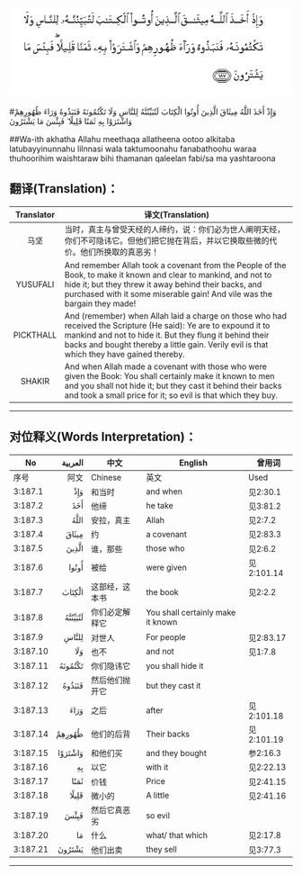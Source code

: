 ![003:187](images/003_187.gif)

#وَإِذْ أَخَذَ اللَّهُ مِيثَاقَ الَّذِينَ أُوتُوا الْكِتَابَ لَتُبَيِّنُنَّهُ لِلنَّاسِ وَلَا تَكْتُمُونَهُ فَنَبَذُوهُ وَرَاءَ ظُهُورِهِمْ وَاشْتَرَوْا بِهِ ثَمَنًا قَلِيلًا ۖ فَبِئْسَ مَا يَشْتَرُونَ 

##Wa-ith akhatha Allahu meethaqa allatheena ootoo alkitaba latubayyinunnahu lilnnasi wala taktumoonahu fanabathoohu waraa thuhoorihim waishtaraw bihi thamanan qaleelan fabi/sa ma yashtaroona 

## 翻译(Translation)：

| Translator | 译文(Translation)                                            |
| :--------: | ------------------------------------------------------------ |
|    马坚    | 当时，真主与曾受天经的人缔约，说：你们必为世人阐明天经，你们不可隐讳它。但他们把它抛在背后，并以它换取些微的代价。他们所换取的真恶劣！ |
|  YUSUFALI  | And remember Allah took a covenant from the People of the Book, to make it known and clear to mankind, and not to hide it; but they threw it away behind their backs, and purchased with it some miserable gain! And vile was the bargain they made! |
| PICKTHALL  | And (remember) when Allah laid a charge on those who had received the Scripture (He said): Ye are to expound it to mankind and not to hide it. But they flung it behind their backs and bought thereby a little gain. Verily evil is that which they have gained thereby. |
|   SHAKIR   | And when Allah made a covenant with those who were given the Book: You shall certainly make it known to men and you shall not hide it; but they cast it behind their backs and took a small price for it; so evil is that which they buy. |

---

## 对位释义(Words Interpretation)：

| No   | العربية | 中文    | English | 曾用词 |
| ---- | ------: | ------- | ------- | ------ |
| 序号 |    阿文 | Chinese | 英文    | Used   |
| 3:187.1  | وَإِذْ     | 和当时        | and when                          | 见2:30.1   |
| 3:187.2  | أَخَذَ     | 他缔           | he take                           | 见3:81.2   |
| 3:187.3  | اللَّهُ    | 安拉，真主     | Allah                             | 见2:7.2 |
| 3:187.4  | مِيثَاقَ   | 约             | a covenant                        | 见2:83.3   |
| 3:187.5  | الَّذِينَ   | 谁，那些       | those who                         | 见2:6.2    |
| 3:187.6  | أُوتُوا   | 被给           | were given                        | 见2:101.14 |
| 3:187.7  | الْكِتَابَ  | 这部经，这本书 | the book                          | 见2:2.2    |
| 3:187.8  | لَتُبَيِّنُنَّهُ | 你们必定解释它 | You shall certainly make it known |            |
| 3:187.9  | لِلنَّاسِ   | 对世人         | For people                        | 见2:83.17  |
| 3:187.10 | وَلَا     | 也不           | and not                           | 见1:7.8    |
| 3:187.11 | تَكْتُمُونَهُ | 你们隐讳它     | you shall hide it                 |            |
| 3:187.12 | فَنَبَذُوهُ  | 然后他们抛开它 | but they cast it                  |            |
| 3:187.13 | وَرَاءَ    | 之后           | after                             | 见2:101.18 |
| 3:187.14 | ظُهُورِهِمْ  | 他们的后背     | Their backs                       | 见2:101.19 |
| 3:187.15 | وَاشْتَرَوْا | 和他们买       | and they bought                   | 参2:16.3   |
| 3:187.16 | بِهِ      | 以它           | with it                           | 见2:22.13  |
| 3:187.17 | ثَمَنًا    | 价钱           | Price                             | 见2:41.15  |
| 3:187.18 | قَلِيلًا   | 微小的         | A little                          | 见2:41.16  |
| 3:187.19 | فَبِئْسَ    | 然后它真恶劣   | so evil                           |            |
| 3:187.20 | مَا      | 什么           | what/ that which                  | 见2:17.8   |
| 3:187.21 | يَشْتَرُونَ  | 他们出卖       | they sell                         | 见3:77.3   |

---
